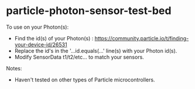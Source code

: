 # particle-photon-sensor-test-bed

To use on your Photon(s):
- Find the id(s) of your Photon(s) : https://community.particle.io/t/finding-your-device-id/26531
- Replace the id's in the '...id.equals(...' line(s) with your Photon id(s).
- Modify SensorData t1/t2/etc... to match your sensors.

Notes:
- Haven't tested on other types of Particle microcontrollers.
